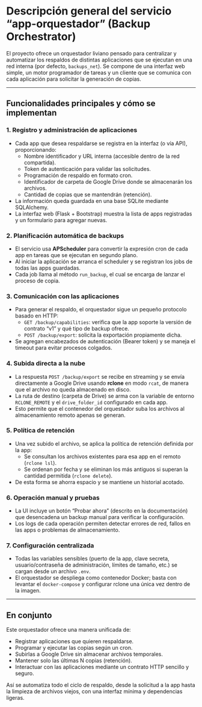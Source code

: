 # Descripción general del servicio “app-orquestador” (Backup Orchestrator)

El proyecto ofrece un orquestador liviano pensado para centralizar y automatizar los respaldos de distintas aplicaciones que se ejecutan en una red interna (por defecto, `backups_net`). Se compone de una interfaz web simple, un motor programador de tareas y un cliente que se comunica con cada aplicación para solicitar la generación de copias.

---

## Funcionalidades principales y cómo se implementan

### 1. Registro y administración de aplicaciones
- Cada app que desea respaldarse se registra en la interfaz (o vía API), proporcionando:
  - Nombre identificador y URL interna (accesible dentro de la red compartida).
  - Token de autenticación para validar las solicitudes.
  - Programación de respaldo en formato cron.
  - Identificador de carpeta de Google Drive donde se almacenarán los archivos.
  - Cantidad de copias que se mantendrán (retención).
- La información queda guardada en una base SQLite mediante SQLAlchemy.
- La interfaz web (Flask + Bootstrap) muestra la lista de apps registradas y un formulario para agregar nuevas.

### 2. Planificación automática de backups
- El servicio usa **APScheduler** para convertir la expresión cron de cada app en tareas que se ejecutan en segundo plano.
- Al iniciar la aplicación se arranca el scheduler y se registran los jobs de todas las apps guardadas.
- Cada job llama al método `run_backup`, el cual se encarga de lanzar el proceso de copia.

### 3. Comunicación con las aplicaciones
- Para generar el respaldo, el orquestador sigue un pequeño protocolo basado en HTTP:
  - `GET /backup/capabilities`: verifica que la app soporte la versión de contrato “v1” y qué tipo de backup ofrece.
  - `POST /backup/export`: solicita la exportación propiamente dicha.
- Se agregan encabezados de autenticación (Bearer token) y se maneja el timeout para evitar procesos colgados.

### 4. Subida directa a la nube
- La respuesta `POST /backup/export` se recibe en streaming y se envía directamente a Google Drive usando **rclone** en modo `rcat`, de manera que el archivo no queda almacenado en disco.
- La ruta de destino (carpeta de Drive) se arma con la variable de entorno `RCLONE_REMOTE` y el `drive_folder_id` configurado en cada app.
- Esto permite que el contenedor del orquestador suba los archivos al almacenamiento remoto apenas se generan.

### 5. Política de retención
- Una vez subido el archivo, se aplica la política de retención definida por la app:
  - Se consultan los archivos existentes para esa app en el remoto (`rclone lsl`).
  - Se ordenan por fecha y se eliminan los más antiguos si superan la cantidad permitida (`rclone delete`).
- De esta forma se ahorra espacio y se mantiene un historial acotado.

### 6. Operación manual y pruebas
- La UI incluye un botón “Probar ahora” (descrito en la documentación) que desencadena un backup manual para verificar la configuración.
- Los logs de cada operación permiten detectar errores de red, fallos en las apps o problemas de almacenamiento.

### 7. Configuración centralizada
- Todas las variables sensibles (puerto de la app, clave secreta, usuario/contraseña de administración, límites de tamaño, etc.) se cargan desde un archivo `.env`.
- El orquestador se despliega como contenedor Docker; basta con levantar el `docker-compose` y configurar rclone una única vez dentro de la imagen.

---

## En conjunto

Este orquestador ofrece una manera unificada de:
- Registrar aplicaciones que quieren respaldarse.
- Programar y ejecutar las copias según un cron.
- Subirlas a Google Drive sin almacenar archivos temporales.
- Mantener solo las últimas N copias (retención).
- Interactuar con las aplicaciones mediante un contrato HTTP sencillo y seguro.

Así se automatiza todo el ciclo de respaldo, desde la solicitud a la app hasta la limpieza de archivos viejos, con una interfaz mínima y dependencias ligeras.
